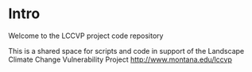 Intro
=====

Welcome to the LCCVP project code repository

This is a shared space for scripts and code in support of the Landscape Climate Change Vulnerability Project
http://www.montana.edu/lccvp

